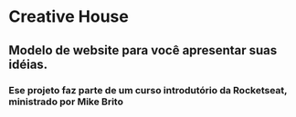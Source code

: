 ﻿# Creative House
 ## Modelo de website para você apresentar suas idéias.
 
 ### Ese projeto faz parte de um curso introdutório da Rocketseat, ministrado por Mike Brito
 
